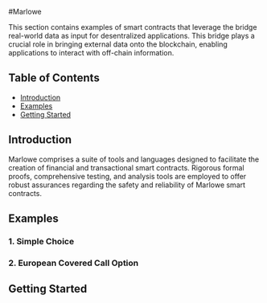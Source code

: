 #Marlowe

This section contains examples of smart contracts that leverage the bridge real-world data as input for desentralized applications. This bridge plays a crucial role in bringing external data onto the blockchain, enabling applications to interact with off-chain information.

## Table of Contents

- [Introduction](#introduction)
- [Examples](#examples)
- [Getting Started](#getting-started)

## Introduction

Marlowe comprises a suite of tools and languages designed to facilitate the creation of financial and transactional smart contracts. Rigorous formal proofs, comprehensive testing, and analysis tools are employed to offer robust assurances regarding the safety and reliability of Marlowe smart contracts.

## Examples

### 1. Simple Choice

### 2. European Covered Call Option

## Getting Started
